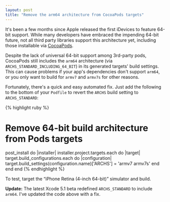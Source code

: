 ```yaml
---
layout: post
title: "Remove the arm64 architecture from CocoaPods targets"
---
```


It's been a few months since Apple released the first iDevices to feature 64-bit support. While many developers have embraced the impending 64-bit future, not all third party libraries support this architecture yet, including those installable via [CocoaPods](http://cocoapods.org/).

Despite the lack of universal 64-bit support among 3rd-party pods, CocoaPods still includes the `arm64` architecture (via `ARCHS_STANDARD_INCLUDING_64_BIT`) in its generated targets' build settings. This can cause problems if your app's dependencies don't support `arm64`, or you only want to build for `armv7` and `armv7s` for other reasons.

Fortunately, there's a quick and easy automated fix. Just add the following to the bottom of your `Podfile` to revert the `ARCHS` build setting to `ARCHS_STANDARD`:

{% highlight ruby %}
# Remove 64-bit build architecture from Pods targets
post_install do |installer|
  installer.project.targets.each do |target|
    target.build_configurations.each do |configuration|
      target.build_settings(configuration.name)['ARCHS'] = 'armv7 armv7s'
    end
  end
end
{% endhighlight %}

To test, target the “iPhone Retina (4-inch 64-bit)” simulator and build.

**Update:** The latest Xcode 5.1 beta redefined `ARCHS_STANDARD` to include `arm64`. I've updated the code above with a fix.
